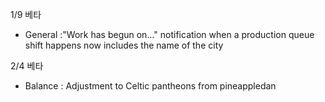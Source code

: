 1/9 베타
- General :"Work has begun on..." notification when a production queue shift happens now includes the name of the city

2/4 베타

- Balance : Adjustment to Celtic pantheons from pineappledan
